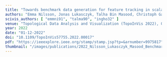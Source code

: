 ```yaml
---
title: "Towards benchmark data generation for feature tracking in scalar fields"
authors: "Emma Nilsson, Jonas Lukasczyk, Talha Bin Masood, Christoph Garth, Ingrid Hotz"
scivis_authors: [ "emmni91", "talma90", "ingho32" ]
venue: "Topological Data Analysis and Visualization (TopoInVis 2022), Oklahoma City, USA, pages 103-112"
year: 2022
date: "01-12-2022"
doi: "10.1109/TopoInVis57755.2022.00017"
pdf: "https://ieeexplore.ieee.org/stamp/stamp.jsp?tp=&arnumber=9975817"
thumbnail: "/images/publications/2022_Nilsson_Lukasczyk_Masood_Benchmark.png"
---
```

